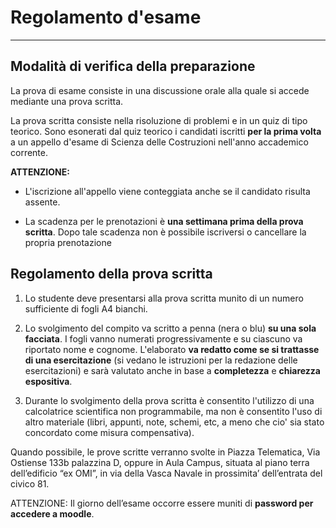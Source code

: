 
# Regolamento d'esame 

---

## Modalità di verifica della preparazione

La prova di esame consiste in una discussione orale alla quale si accede mediante una prova scritta. 

La prova scritta consiste nella risoluzione di problemi e in un quiz di tipo teorico. Sono esonerati dal quiz teorico i candidati iscritti **per la prima volta** a un appello d'esame di Scienza delle Costruzioni nell'anno accademico corrente.

 **ATTENZIONE:**

- L'iscrizione all'appello viene conteggiata anche se il candidato risulta assente.

- La scadenza per le prenotazioni è **una settimana prima della prova scritta**. Dopo tale scadenza non è possibile iscriversi o cancellare la propria prenotazione

## Regolamento della prova scritta

1) Lo studente deve presentarsi alla prova scritta munito di un numero sufficiente di fogli A4 bianchi. 

2) Lo svolgimento del compito va scritto a penna (nera o blu) **su una sola facciata**. I fogli vanno numerati progressivamente e su ciascuno va riportato nome e cognome. L'elaborato **va redatto come se si trattasse di una esercitazione** (si vedano le istruzioni per la redazione delle esercitazioni) e sarà valutato anche in base a **completezza** e **chiarezza espositiva**.

3) Durante lo svolgimento della prova scritta è consentito l'utilizzo di una calcolatrice scientifica non programmabile, ma non è consentito l'uso di altro materiale (libri, appunti, note, schemi, etc, a meno che cio' sia stato concordato come misura compensativa).

Quando possibile, le prove scritte verranno svolte in Piazza Telematica, Via Ostiense 133b palazzina D, oppure in Aula Campus, situata al piano terra dell’edificio “ex OMI”, in via della Vasca Navale in prossimita’ dell’entrata del civico 81. 

ATTENZIONE: Il giorno dell’esame occorre essere muniti di **password per accedere a moodle**.


